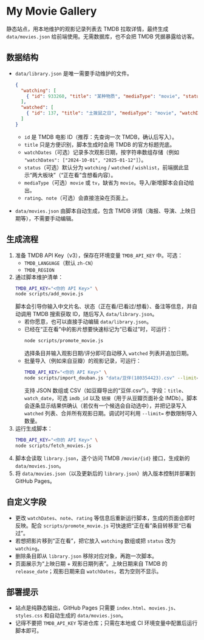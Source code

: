 # My Movie Gallery

静态站点，用本地维护的观影记录列表去 TMDB 拉取详情，最终生成 `data/movies.json` 给前端使用。无需数据库，也不会把 TMDB 凭据暴露给访客。

## 数据结构

- `data/library.json` 是唯一需要手动维护的文件。
  ```json
  {
    "watching": [
      { "id": 933260, "title": "某种物质", "mediaType": "movie", "status": "watching", "note": "…" }
    ],
    "watched": [
      { "id": 137, "title": "土拨鼠之日", "mediaType": "movie", "watchDates": ["2025-09-30"], "rating": 8 }
    ]
  }
  ```
  - `id` 是 TMDB 电影 ID（推荐：先查询一次 TMDB，确认后写入）。
  - `title` 只是方便识别，脚本生成时会用 TMDB 的官方标题兜底。
  - `watchDates`（可选）记录多次观影日期，按字符串数组存储（例如 `"watchDates": ["2024-10-01", "2025-01-12"]`）。
  - `status`（可选）默认分为 `watching` / `watched` / `wishlist`，前端据此显示“两大板块”（“正在看”含想看内容）。
  - `mediaType`（可选）`movie` 或 `tv`，缺省为 `movie`。导入/新增脚本会自动给出。
  - `rating`、`note`（可选）会直接渲染在页面上。

- `data/movies.json` 由脚本自动生成，包含 TMDB 详情（海报、导演、上映日期等），不需要手动编辑。

## 生成流程

1. 准备 TMDB API Key（v3），保存在环境变量 `TMDB_API_KEY` 中。可选：
   - `TMDB_LANGUAGE`（默认 `zh-CN`）
   - `TMDB_REGION`
2. 通过脚本维护清单：
   ```bash
   TMDB_API_KEY="<你的 API Key>" \
   node scripts/add_movie.js
   ```
   脚本会引导你输入中文片名、状态（正在看/已看过/想看）、备注等信息，并自动调用 TMDB 搜索获取 ID，随后写入 `data/library.json`。
   - 若你愿意，也可以直接手动编辑 `data/library.json`。
   - 已经在“正在看”中的影片想要快速标记为“已看过”时，可运行：
     ```bash
     node scripts/promote_movie.js
     ```
     选择条目并输入观影日期/评分即可自动移入 `watched` 列表并追加日期。
   - 批量导入（例如来自豆瓣）的观影记录，可运行：
     ```bash
     TMDB_API_KEY="<你的 API Key>" \
     node scripts/import_douban.js "data/豆伴(180354423).csv" --limit=10
     ```
     支持 JSON 数组或 CSV（如豆瓣导出的“豆伴.csv”）。字段：`title`、`watch_date`，可选 `imdb_id` 以及 `链接`（用于从豆瓣页面补全 IMDb）。脚本会逐条显示结果供确认（若仅有一个候选会自动选中），并把记录写入 `watched` 列表、合并所有观影日期。调试时可利用 `--limit=` 参数限制导入数量。
3. 运行生成脚本：
   ```bash
   TMDB_API_KEY="<你的 API Key>" \
   node scripts/fetch_movies.js
   ```
4. 脚本会读取 `library.json`，逐个访问 TMDB `/movie/{id}` 接口，生成新的 `data/movies.json`。
5. 将 `data/movies.json`（以及更新后的 `library.json`）纳入版本控制并部署到 GitHub Pages。

## 自定义字段

- 更改 `watchDates`、`note`、`rating` 等信息后重新运行脚本，生成的页面会即时反映。配合 `scripts/promote_movie.js` 可快速把“正在看”条目转移至“已看过”。
- 若想把影片移到“正在看”，把它放入 `watching` 数组或把 `status` 改为 `watching`。
- 删除条目即从 `library.json` 移除对应对象，再跑一次脚本。
- 页面展示为“上映日期 + 观影日期列表”。上映日期来自 TMDB 的 `release_date`；观影日期来自 `watchDates`，若为空则不显示。

## 部署提示

- 站点是纯静态输出，GitHub Pages 只需要 `index.html`、`movies.js`、`styles.css` 和自动生成的 `data/movies.json`。
- 记得不要把 `TMDB_API_KEY` 写进仓库；只需在本地或 CI 环境变量中配置后运行脚本即可。
